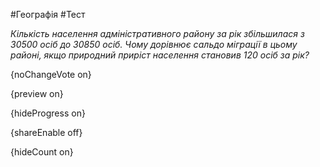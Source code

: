 #Географія #Тест

*Кількість населення адміністративного району за рік збільшилася з 30500  осіб до 30850 осіб. Чому дорівнює сальдо міграції в цьому районі, якщо  природний приріст населення становив 120 осіб за рік?*

{noChangeVote on}

{preview on}

{hideProgress on}

{shareEnable off}

{hideCount on}


